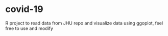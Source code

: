 # covid-19
R project to read data from JHU repo and visualize data using ggoplot, feel free to use and modify
